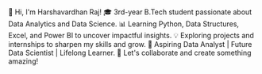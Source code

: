 👋 Hi, I'm Harshavardhan Raj!
🎓 3rd-year B.Tech student passionate about Data Analytics and Data Science.
📊 Learning Python, Data Structures, Excel, and Power BI to uncover impactful insights.
💡 Exploring projects and internships to sharpen my skills and grow.
🚀 Aspiring Data Analyst | Future Data Scientist | Lifelong Learner.
🌟 Let's collaborate and create something amazing!
